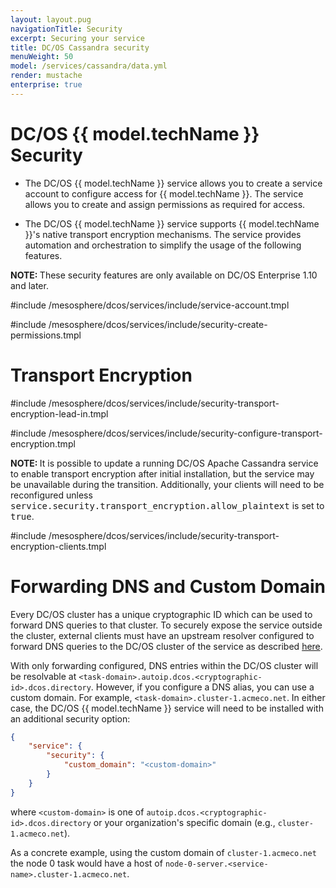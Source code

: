 ```yaml
---
layout: layout.pug
navigationTitle: Security
excerpt: Securing your service
title: DC/OS Cassandra security
menuWeight: 50
model: /services/cassandra/data.yml
render: mustache
enterprise: true
---
```


# DC/OS {{ model.techName }} Security

- The DC/OS {{ model.techName }} service allows you to create a service account to configure access for {{ model.techName }}. The service allows you to create and assign permissions as required for access.  

- The DC/OS {{ model.techName }} service supports {{ model.techName }}'s native transport encryption mechanisms. The service provides automation and orchestration to simplify the usage of the following features.

<p class="message--note"><strong>NOTE: </strong>These security features are only available on DC/OS Enterprise 1.10 and later.</p>


#include /mesosphere/dcos/services/include/service-account.tmpl

#include /mesosphere/dcos/services/include/security-create-permissions.tmpl

# <a name="transport_encryption"></a> Transport Encryption

#include /mesosphere/dcos/services/include/security-transport-encryption-lead-in.tmpl

#include /mesosphere/dcos/services/include/security-configure-transport-encryption.tmpl

<p class="message--note"><strong>NOTE: </strong>It is possible to update a running DC/OS Apache Cassandra service to enable transport encryption after initial installation, but the service may be unavailable during the transition. Additionally, your clients will need to be reconfigured unless <tt>service.security.transport_encryption.allow_plaintext</tt> is set to <tt>true</tt>.</p>

#include /mesosphere/dcos/services/include/security-transport-encryption-clients.tmpl

# <a name="Forwarding DNS and Custom Domain"></a> Forwarding DNS and Custom Domain

Every DC/OS cluster has a unique cryptographic ID which can be used to forward DNS queries to that cluster. To securely expose the service outside the cluster, external clients must have an upstream resolver configured to forward DNS queries to the DC/OS cluster of the service as described [here](https://docs.mesosphere.com/latest/networking/DNS/mesos-dns/expose-mesos-zone/).

With only forwarding configured, DNS entries within the DC/OS cluster will be resolvable at `<task-domain>.autoip.dcos.<cryptographic-id>.dcos.directory`. However, if you configure a DNS alias, you can use a custom domain. For example, `<task-domain>.cluster-1.acmeco.net`. In either case, the DC/OS {{ model.techName }} service will need to be installed with an additional security option:
```json
{
    "service": {
        "security": {
            "custom_domain": "<custom-domain>"
        }
    }
}
```
where `<custom-domain>` is one of `autoip.dcos.<cryptographic-id>.dcos.directory` or your organization's specific domain (e.g., `cluster-1.acmeco.net`).

As a concrete example, using the custom domain of `cluster-1.acmeco.net` the node 0 task would have a host of `node-0-server.<service-name>.cluster-1.acmeco.net`.

